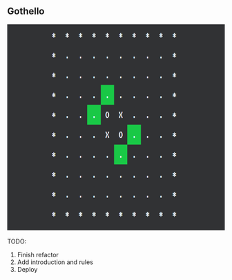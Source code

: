 ## Gothello

![Test](imgs/gothello.png)

TODO: 
1. Finish refactor
2. Add introduction and rules
3. Deploy
